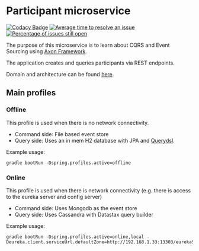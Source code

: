 # Participant microservice

[![Codacy Badge](https://api.codacy.com/project/badge/Grade/900ee33358c9452090979fa290f3a80f)](https://www.codacy.com/app/mahanhz/participant-microservice?utm_source=github.com&amp;utm_medium=referral&amp;utm_content=mahanhz/participant-microservice&amp;utm_campaign=Badge_Grade)
[![Average time to resolve an issue](http://isitmaintained.com/badge/resolution/mahanhz/participant-microservice.svg)](http://isitmaintained.com/project/mahanhz/participant-microservice "Average time to resolve an issue")
[![Percentage of issues still open](http://isitmaintained.com/badge/open/mahanhz/participant-microservice.svg)](http://isitmaintained.com/project/mahanhz/participant-microservice "Percentage of issues still open")

The purpose of this microservice is to learn about CQRS and Event Sourcing using [Axon Framework](http://www.axonframework.org/).

The application creates and queries participants via REST endpoints.

Domain and architecture can be found [here](https://amhzing.wordpress.com/participant/).

## Main profiles

### Offline
This profile is used when there is no network connectivity.

* Command side: File based event store
* Query side: Uses an in mem H2 database with JPA and [Querydsl](http://www.querydsl.com/).

Example usage: 
```
gradle bootRun -Dspring.profiles.active=offline
```

### Online
This profile is used when there is network connectivity (e.g. there is access to the eureka server and config server)

* Command side: Uses Mongodb as the event store
* Query side: Uses Cassandra with Datastax query builder

Example usage:
```
gradle bootRun -Dspring.profiles.active=online,local -Deureka.client.serviceUrl.defaultZone=http://192.168.1.33:13303/eurekaServer/eureka/,http://192.168.1.34:13303/eurekaServer/eureka/
```
